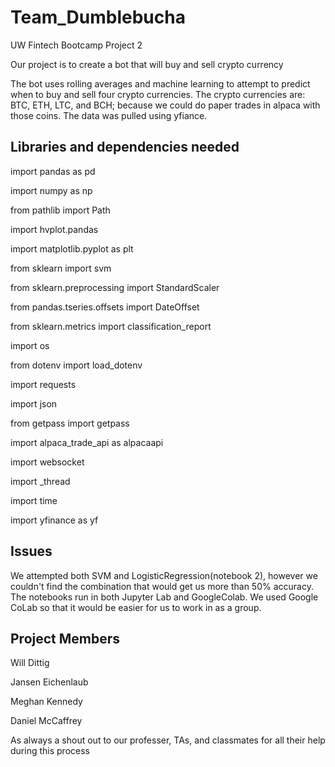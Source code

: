 # Team_Dumblebucha
UW Fintech Bootcamp Project 2

Our project is to create a bot that will buy and sell crypto currency

The bot uses rolling averages and machine learning to attempt to predict when to buy and sell four crypto currencies. The crypto currencies are: BTC, ETH, LTC, and BCH; because we could do paper trades in alpaca with those coins. The data was pulled using yfiance.

## Libraries and dependencies needed

import pandas as pd

import numpy as np

from pathlib import Path

import hvplot.pandas

import matplotlib.pyplot as plt

from sklearn import svm

from sklearn.preprocessing import StandardScaler

from pandas.tseries.offsets import DateOffset

from sklearn.metrics import classification_report

import os

from dotenv import load_dotenv

import requests

import json

from getpass import getpass

import alpaca_trade_api as alpacaapi

import websocket

import _thread

import time

import yfinance as yf

## Issues

We attempted both SVM and LogisticRegression(notebook 2), however we couldn't find the combination that would get us more than 50% accuracy.
The notebooks run in both Jupyter Lab and GoogleColab. We used Google CoLab so that it would be easier for us to work in as a group.

## Project Members

Will Dittig

Jansen Eichenlaub

Meghan Kennedy

Daniel McCaffrey


As always a shout out to our professer, TAs, and classmates for all their help during this process
